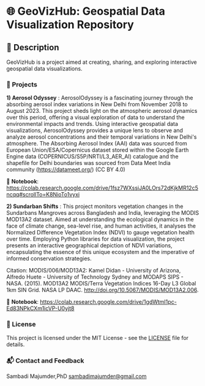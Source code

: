 # 🌐 GeoVizHub: Geospatial Data Visualization Repository
## 📌 Description
GeoVizHub is a project aimed at creating, sharing, and exploring interactive geospatial data visualizations.

### 🚀 Projects
**1) Aerosol Odyssey** :  AerosolOdyssey is a fascinating journey through the absorbing aerosol index variations in New Delhi from November 2018 to August 2023. This project sheds light on the atmospheric aerosol dynamics over this period, offering a visual exploration of data to understand the environmental impacts and trends. Using interactive geospatial data visualizations, AerosolOdyssey provides a unique lens to observe and analyze aerosol concentrations and their temporal variations in New Delhi's atmosphere.
The Absorbing Aerosol Index (AAI) data was sourced from European Union/ESA/Copernicus dataset stored within the Google Earth Engine data (COPERNICUS/S5P/NRTI/L3_AER_AI) catalogue and the shapefile for Delhi boundaries was sourced from Data Meet India community (https://datameet.org/) (CC BY 4.0)  

📓 **Notebook**: https://colab.research.google.com/drive/1fsz7WXssiJA0LOrs72dKjkMR12c5ncqq#scrollTo=K8NioTo1vyxi

**2) Sundarban Shifts** : This project monitors vegetation changes in the Sundarbans Mangroves across Bangladesh and India, leveraging the MODIS MOD13A2 dataset. Aimed at understanding the ecological dynamics in the face of climate change, sea-level rise, and human activities, it analyses the Normalized Difference Vegetation Index (NDVI) to gauge vegetation health over time. Employing Python libraries for data visualization, the project presents an interactive geographical depiction of NDVI variations, encapsulating the essence of this unique ecosystem and the imperative of informed conservation strategies.

Citation: MODIS/006/MOD13A2: Kamel Didan - University of Arizona, Alfredo Huete - University of Technology Sydney and MODAPS SIPS - NASA. (2015). MOD13A2 MODIS/Terra Vegetation Indices 16-Day L3 Global 1km SIN Grid. NASA LP DAAC. http://doi.org/10.5067/MODIS/MOD13A2.006.

📓 **Notebook**: https://colab.research.google.com/drive/1gdWtmI1pc-Ed83NPkCXm1icVP-U0yjt8


### 📜 License

This project is licensed under the MIT License - see the [LICENSE](LICENSE) file for details.

### 📬 Contact and Feedback

Sambadi Majumder,PhD
sambadimajumder@gmail.com
